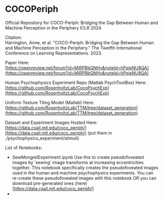 # COCOPeriph
Official Repository for COCO-Periph: Bridging the Gap Between Human and Machine Perception in the Periphery ICLR 2024

Citation:  
Harrington, Anne, et al. "COCO-Periph: Bridging the Gap Between Human and Machine Perception in the Periphery." The Twelfth International Conference on Learning Representations. 2023.

Paper Here:  
[https://openreview.net/forum?id=MiRPBbQNHv&noteId=hPqieNU8QA](https://openreview.net/forum?id=MiRPBbQNHv&noteId=hPqieNU8QA)

Human Psychophysics Experiment Repo (Matlab PsychToolBox) Here:
[https://github.com/RosenholtzLab/CocoPsychExp](https://github.com/RosenholtzLab/CocoPsychExp)

Uniform Texture Tiling Model (Matlab) Here:
[https://github.com/RosenholtzLab/TTM/tree/dataset_generation](https://github.com/RosenholtzLab/TTM/tree/dataset_generation)

Dataset and Experiment Images Hosted Here:
[https://data.csail.mit.edu/coco_periph/](https://data.csail.mit.edu/coco_periph/) (put them in ./psychophysics_experiment/stimuli)

List of Notebooks:
- SewMongrelExperiment.ipynb  Use this to create pseudofoveated images by 'sewing' image transforms at increasing eccentricities together. This notebook specifically creates the pseudofoveated images used in the human and machine psychophysics experiments. You can re-create these pseudofoveated images with this notebook OR you can download pre-generated ones (here)[https://data.csail.mit.edu/coco_periph/]
- 




